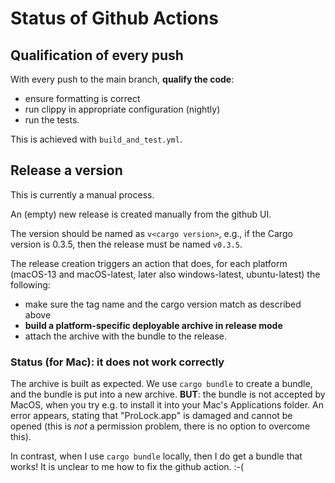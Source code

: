 
# Status of Github Actions

## Qualification of every push

With every push to the main branch, **qualify the code**:

- ensure formatting is correct
- run clippy in appropriate configuration (nightly)
- run the tests.

This is achieved with `build_and_test.yml`.

## Release a version

This is currently a manual process.

An (empty) new release is created manually from the github UI.

The version should be named as `v<cargo version>`,
e.g., if the Cargo version is 0.3.5, then the release must be named `v0.3.5`.

The release creation triggers an action that does, for each platform
(macOS-13 and macOS-latest, later also windows-latest, ubuntu-latest) the following:

- make sure the tag name and the cargo version match as described above
- **build a platform-specific deployable archive in release mode**
- attach the archive with the bundle to the release.

### Status (for Mac): it does not work correctly

The archive is built as expected. We use `cargo bundle` to create a bundle,
and the bundle is put into a new archive.
**BUT**: the bundle is not accepted by MacOS, when you try e.g. to install it
into your Mac's Applications folder. An error appears,
stating that "ProLock.app" is damaged and cannot be opened
(this is *not* a permission problem, there is no option to overcome this).

In contrast, when I use `cargo bundle` locally, then I do get a bundle that works!
It is unclear to me how to fix the github action. :-(
